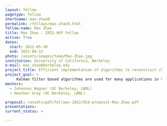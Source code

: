 ```yaml
---
layout: fellow
pagetype: fellow
shortname: max-zhao0
permalink: /fellows/max-zhao0.html
fellow-name: Max Zhao
title: Max Zhao - IRIS-HEP Fellow
active: True
dates:
  start: 2022-05-30
  end: 2022-08-12
photo: /assets/images/team/Max-Zhao.jpg
institution: University of California, Berkeley
e-mail: max_zhao@berkeley.edu
project_title: Efficient implementation of algorithms to reconstruct charged particles trajectories
project_goal: >
     Kalman filter based algorithms are used for many applications in the track reconstruction process primarily for its noise reduction properties. This project will investigate the possibility of creating a machine learning algorithm that embeds the properties of a Kalman filter. We will explore various neural network architectures to test their efficacy in the context of current algorithms. Achieving higher performance through machine learning based Kalman filters would contribute to tracking software’s capability to handle expected increases in data flow for high energy experiments.
mentors:
  - Johannes Wagner (UC Berkeley, LBNL)
  - Heather Gray (UC Berkeley, LBNL)

proposal: /assets/pdf/fellows-2022/054-proposal-Max-Zhao.pdf
presentations:
current_status: >

---
```

